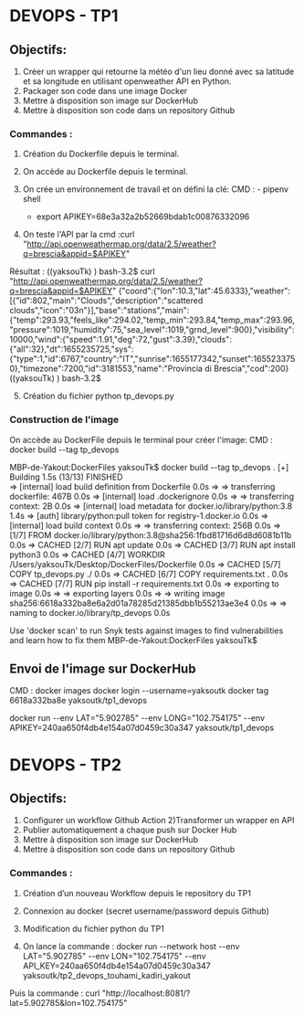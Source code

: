# DEVOPS - TP1

## Objectifs:

1) Créer un wrapper qui retourne la météo d'un lieu donné avec sa latitude et sa longitude 
en utilisant openweather API en Python.
2) Packager son code dans une image Docker
3) Mettre à disposition son image sur DockerHub
4) Mettre à disposition son code dans un repository Github

### Commandes :

1) Création du Dockerfile depuis le terminal.

2) On accède au Dockerfile depuis le terminal.

3) On crée un environnement de travail et on défini la clé:
CMD : - pipenv shell 
      - export APIKEY=68e3a32a2b52669bdab1c00876332096

4) On teste l'API par la cmd :curl "http://api.openweathermap.org/data/2.5/weather?q=brescia&appid=$APIKEY"

Résultat :
((yaksouTk) ) bash-3.2$ curl "http://api.openweathermap.org/data/2.5/weather?q=brescia&appid=$APIKEY"
{"coord":{"lon":10.3,"lat":45.6333},"weather":[{"id":802,"main":"Clouds","description":"scattered clouds","icon":"03n"}],"base":"stations","main":{"temp":293.93,"feels_like":294.02,"temp_min":293.84,"temp_max":293.96,"pressure":1019,"humidity":75,"sea_level":1019,"grnd_level":900},"visibility":10000,"wind":{"speed":1.91,"deg":72,"gust":3.39},"clouds":{"all":32},"dt":1655235725,"sys":{"type":1,"id":6767,"country":"IT","sunrise":1655177342,"sunset":1655233750},"timezone":7200,"id":3181553,"name":"Provincia di Brescia","cod":200}((yaksouTk) ) bash-3.2$ 

5) Création du fichier python tp_devops.py



### Construction de l'image

On accède au DockerFile depuis le terminal pour créer l'image: CMD : docker build --tag tp_devops

MBP-de-Yakout:DockerFiles yaksouTk$ docker build --tag tp_devops . 
[+] Building 1.5s (13/13) FINISHED                                              
 => [internal] load build definition from Dockerfile                       0.0s
 => => transferring dockerfile: 467B                                       0.0s
 => [internal] load .dockerignore                                          0.0s
 => => transferring context: 2B                                            0.0s
 => [internal] load metadata for docker.io/library/python:3.8              1.4s
 => [auth] library/python:pull token for registry-1.docker.io              0.0s
 => [internal] load build context                                          0.0s
 => => transferring context: 256B                                          0.0s
 => [1/7] FROM docker.io/library/python:3.8@sha256:1fbd81716d6d8d6081b11b  0.0s
 => CACHED [2/7] RUN apt update                                            0.0s
 => CACHED [3/7] RUN apt install python3                                   0.0s
 => CACHED [4/7] WORKDIR /Users/yaksouTk/Desktop/DockerFiles/Dockerfile    0.0s
 => CACHED [5/7] COPY tp_devops.py ./                                      0.0s
 => CACHED [6/7] COPY requirements.txt .                                   0.0s
 => CACHED [7/7] RUN pip install -r requirements.txt                       0.0s
 => exporting to image                                                     0.0s
 => => exporting layers                                                    0.0s
 => => writing image sha256:6618a332ba8e6a2d01a78285d21385dbb1b55213ae3e4  0.0s
 => => naming to docker.io/library/tp_devops                               0.0s

Use 'docker scan' to run Snyk tests against images to find vulnerabilities and learn how to fix them
MBP-de-Yakout:DockerFiles yaksouTk$ 



## Envoi de l'image sur DockerHub

CMD :
docker images
docker login --username=yaksoutk
docker tag 6618a332ba8e yaksoutk/tp1_devops

docker run --env LAT="5.902785" --env LONG="102.754175" --env APIKEY=240aa650f4db4e154a07d0459c30a347 yaksoutk/tp1_devops



# DEVOPS - TP2

## Objectifs:


1) Configurer un workflow Github Action
2)Transformer un wrapper en API
3) Publier automatiquement a chaque push sur Docker Hub 
4) Mettre à disposition son image sur DockerHub 
5) Mettre à disposition son code dans un repository Github



### Commandes :

1) Création d’un nouveau Workflow depuis le repository du TP1

2) Connexion au docker (secret username/password depuis Github)

3) Modification du fichier python du TP1

4) On lance la commande : 
docker run --network host --env LAT="5.902785" --env LON="102.754175" --env API_KEY=240aa650f4db4e154a07d0459c30a347 
yaksoutk/tp2_devops_touhami_kadiri_yakout


Puis la commande : curl "http://localhost:8081/?lat=5.902785&lon=102.754175"

